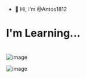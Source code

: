 - 👋 Hi, I’m @Antos1812
# I'm Learning...

# 
# 

![image](https://wakatime.com/share/@652ad2ab-51b4-4d09-a9ed-bdd1337250c3/e9cbd049-fba3-4f61-bb25-38b8a45a2eb6.svg)

![image](https://github.com/user-attachments/assets/fc5dc5eb-efea-467d-b431-b1cedb3c5695)



